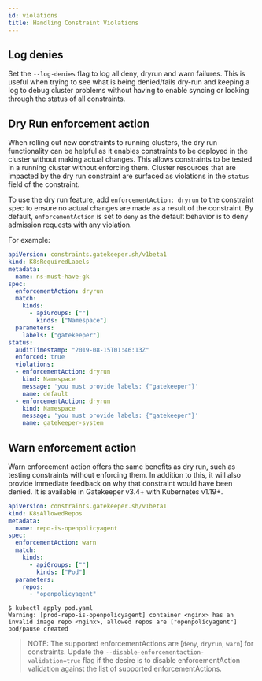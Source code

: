 ```yaml
---
id: violations
title: Handling Constraint Violations
---
```


## Log denies

Set the `--log-denies` flag to log all deny, dryrun and warn failures.
This is useful when trying to see what is being denied/fails dry-run and keeping a log to debug cluster problems without having to enable syncing or looking through the status of all constraints.

## Dry Run enforcement action

When rolling out new constraints to running clusters, the dry run functionality can be helpful as it enables constraints to be deployed in the cluster without making actual changes. This allows constraints to be tested in a running cluster without enforcing them. Cluster resources that are impacted by the dry run constraint are surfaced as violations in the `status` field of the constraint.

To use the dry run feature, add `enforcementAction: dryrun` to the constraint spec to ensure no actual changes are made as a result of the constraint. By default, `enforcementAction` is set to `deny` as the default behavior is to deny admission requests with any violation.

For example:
```yaml
apiVersion: constraints.gatekeeper.sh/v1beta1
kind: K8sRequiredLabels
metadata:
  name: ns-must-have-gk
spec:
  enforcementAction: dryrun
  match:
    kinds:
      - apiGroups: [""]
        kinds: ["Namespace"]
  parameters:
    labels: ["gatekeeper"]
status:
  auditTimestamp: "2019-08-15T01:46:13Z"
  enforced: true
  violations:
  - enforcementAction: dryrun
    kind: Namespace
    message: 'you must provide labels: {"gatekeeper"}'
    name: default
  - enforcementAction: dryrun
    kind: Namespace
    message: 'you must provide labels: {"gatekeeper"}'
    name: gatekeeper-system

```

## Warn enforcement action

Warn enforcement action offers the same benefits as dry run, such as testing constraints without enforcing them. In addition to this, it will also provide immediate feedback on why that constraint would have been denied. It is available in Gatekeeper v3.4+ with Kubernetes v1.19+.

```yaml
apiVersion: constraints.gatekeeper.sh/v1beta1
kind: K8sAllowedRepos
metadata:
  name: repo-is-openpolicyagent
spec:
  enforcementAction: warn
  match:
    kinds:
      - apiGroups: [""]
        kinds: ["Pod"]
  parameters:
    repos:
      - "openpolicyagent"
```

```shell
$ kubectl apply pod.yaml
Warning: [prod-repo-is-openpolicyagent] container <nginx> has an invalid image repo <nginx>, allowed repos are ["openpolicyagent"]
pod/pause created
```


> NOTE: The supported enforcementActions are [`deny`, `dryrun`, `warn`] for constraints. Update the `--disable-enforcementaction-validation=true` flag if the desire is to disable enforcementAction validation against the list of supported enforcementActions.
